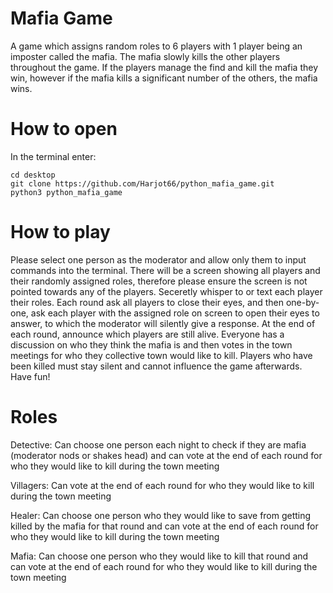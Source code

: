 # Mafia Game

A game which assigns random roles to 6 players with 1 player being an imposter called the mafia. The mafia slowly kills the other players throughout the game. If the players manage the find and kill the mafia they win, however if the mafia kills a significant number of the others, the mafia wins.

# How to open

In the terminal enter:
```
cd desktop
git clone https://github.com/Harjot66/python_mafia_game.git
python3 python_mafia_game
```

# How to play

Please select one person as the moderator and allow only them to input commands into the terminal. There will be a screen showing all players and their randomly assigned roles, therefore please ensure the screen is not pointed towards any of the players. Seceretly whisper to or text each player their roles. Each round ask all players to close their eyes, and then one-by-one, ask each player with the assigned role on screen to open their eyes to answer, to which the moderator will silently give a response. At the end of each round, announce which players are still alive. Everyone has a discussion on who they think the mafia is and then votes in the town meetings for who they collective town would like to kill. Players who have been killed must stay silent and cannot influence the game afterwards. Have fun!

# Roles

Detective: Can choose one person each night to check if they are mafia (moderator nods or shakes head) and can vote at the end of each round for who they would like to kill during the town meeting

Villagers: Can vote at the end of each round for who they would like to kill during the town meeting

Healer: Can choose one person who they would like to save from getting killed by the mafia for that round and can vote at the end of each round for who they would like to kill during the town meeting

Mafia: Can choose one person who they would like to kill that round and can vote at the end of each round for who they would like to kill during the town meeting
